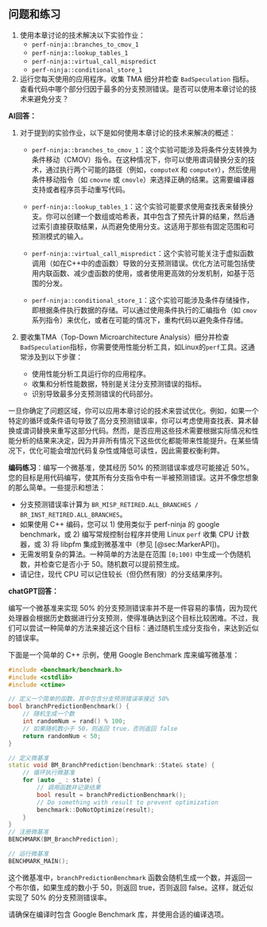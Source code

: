 ## 问题和练习 

1. 使用本章讨论的技术解决以下实验作业：
    - `perf-ninja::branches_to_cmov_1`
    - `perf-ninja::lookup_tables_1`
    - `perf-ninja::virtual_call_mispredict`
    - `perf-ninja::conditional_store_1`
2. 运行您每天使用的应用程序。收集 TMA 细分并检查 `BadSpeculation` 指标。查看代码中哪个部分归因于最多的分支预测错误。是否可以使用本章讨论的技术来避免分支？

**AI回答：**

1. 对于提到的实验作业，以下是如何使用本章讨论的技术来解决的概述：

   - `perf-ninja::branches_to_cmov_1`：这个实验可能涉及将条件分支转换为条件移动（CMOV）指令。在这种情况下，你可以使用谓词替换分支的技术，通过执行两个可能的路径（例如，`computeX` 和 `computeY`），然后使用条件移动指令（如 `cmovne` 或 `cmovle`）来选择正确的结果。这需要编译器支持或者程序员手动重写代码。

   - `perf-ninja::lookup_tables_1`：这个实验可能要求使用查找表来替换分支。你可以创建一个数组或哈希表，其中包含了预先计算的结果，然后通过索引直接获取结果，从而避免使用分支。这适用于那些有固定范围和可预测模式的输入。

   - `perf-ninja::virtual_call_mispredict`：这个实验可能关注于虚拟函数调用（如在C++中的虚函数）导致的分支预测错误。优化方法可能包括使用内联函数、减少虚函数的使用，或者使用更高效的分发机制，如基于范围的分发。

   - `perf-ninja::conditional_store_1`：这个实验可能涉及条件存储操作，即根据条件执行数据的存储。可以通过使用条件执行的汇编指令（如 `cmov` 系列指令）来优化，或者在可能的情况下，重构代码以避免条件存储。

2. 要收集TMA（Top-Down Microarchitecture Analysis）细分并检查`BadSpeculation`指标，你需要使用性能分析工具，如Linux的`perf`工具。这通常涉及到以下步骤：

   - 使用性能分析工具运行你的应用程序。
   - 收集和分析性能数据，特别是关注分支预测错误的指标。
   - 识别导致最多分支预测错误的代码部分。

一旦你确定了问题区域，你可以应用本章讨论的技术来尝试优化。例如，如果一个特定的循环或条件语句导致了高分支预测错误率，你可以考虑使用查找表、算术替换或谓词替换来重写这部分代码。然而，是否应用这些技术需要根据实际情况和性能分析的结果来决定，因为并非所有情况下这些优化都能带来性能提升。在某些情况下，优化可能会增加代码复杂性或降低可读性，因此需要权衡利弊。


**编码练习**：编写一个微基准，使其经历 50% 的预测错误率或尽可能接近 50%。您的目标是用代码编写，使其所有分支指令中有一半被预测错误。这并不像您想象的那么简单。一些提示和想法：
   - 分支预测错误率计算为 `BR_MISP_RETIRED.ALL_BRANCHES / BR_INST_RETIRED.ALL_BRANCHES`。
   - 如果使用 C++ 编码，您可以 1) 使用类似于 perf-ninja 的 google benchmark，或 2) 编写常规控制台程序并使用 Linux `perf` 收集 CPU 计数器，或 3) 将 libpfm 集成到微基准中（参见 [@sec:MarkerAPI])。
   - 无需发明复杂的算法。一种简单的方法是在范围 `[0;100)` 中生成一个伪随机数，并检查它是否小于 50。随机数可以提前预生成。
   - 请记住，现代 CPU 可以记住较长（但仍然有限）的分支结果序列。

**chatGPT回答：**

编写一个微基准来实现 50% 的分支预测错误率并不是一件容易的事情，因为现代处理器会根据历史数据进行分支预测，使得准确达到这个目标比较困难。不过，我们可以尝试一种简单的方法来接近这个目标：通过随机生成分支指令，来达到近似的错误率。

下面是一个简单的 C++ 示例，使用 Google Benchmark 库来编写微基准：

```cpp
#include <benchmark/benchmark.h>
#include <cstdlib>
#include <ctime>

// 定义一个简单的函数，其中包含分支预测错误率接近 50%
bool branchPredictionBenchmark() {
    // 随机生成一个数
    int randomNum = rand() % 100;
    // 如果随机数小于 50，则返回 true，否则返回 false
    return randomNum < 50;
}

// 定义微基准
static void BM_BranchPrediction(benchmark::State& state) {
    // 循环执行微基准
    for (auto _ : state) {
        // 调用函数并记录结果
        bool result = branchPredictionBenchmark();
        // Do something with result to prevent optimization
        benchmark::DoNotOptimize(result);
    }
}
// 注册微基准
BENCHMARK(BM_BranchPrediction);

// 运行微基准
BENCHMARK_MAIN();
```

这个微基准中，`branchPredictionBenchmark` 函数会随机生成一个数，并返回一个布尔值，如果生成的数小于 50，则返回 true，否则返回 false。这样，就近似实现了 50% 的分支预测错误率。

请确保在编译时包含 Google Benchmark 库，并使用合适的编译选项。